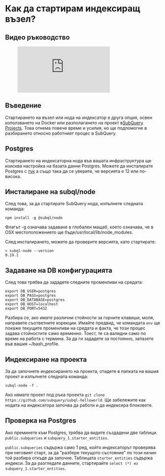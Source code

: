 # Как да стартирам индексиращ възел?

## Видео ръководство

<figure class="video_container">
  <iframe src="https://www.youtube.com/embed/QfNsR12ItnA" frameborder="0" allowfullscreen="true"></iframe>
</figure>

## Въведение

Стартирането на възел или нода на индексатор е друга опция, освен използването на Docker или разполагането на проект в[SubQuery Projects](https://project.subquery.network/). Това отнема повече време и усилия, но ще подпомогне в разбирането относно работният процес в SubQuery.

## Postgres

Стартирането на индексаторна нода във вашата инфраструктура ще изисква настройка на базата данни Postgres. Можете да инсталирате Postgres с [тук](https://www.postgresql.org/download/) а също така да се уверите, че версията е 12 или по-висока.

## Инсталиране на subql/node

След това, за да стартирате SubQuery нода, изпълнете следната команда:

```shell
npm install -g @subql/node
```

Флагът -g означава задаване в глобален мащаб, което означава, че в OSX местоположението ще бъде/usr/local/lib/node_modules.

След инсталирането, можете да проверите версията, като стартирате:

```shell
> subql-node --version
0.19.1
```

## Задаване на DB конфигурацията

След това трябва да зададете следните променливи на средата:

```shell
export DB_USER=postgres
export DB_PASS=postgres
export DB_DATABASE=postgres
export DB_HOST=localhost
export DB_PORT=5432
```

Разбира се, ако имате различни стойности за горните клавиши, моля, направете съответните корекции. Имайте предвид, че командата `env` ще покаже текущите променливи на средата и факта, че този процес задава стойностите само временно. Тоест, те са валидни само по време на работа с термина. За да ги зададете за постоянно, запазете във вашия ~/bash_profile.

## Индексиране на проекта

За да започнете индексирането на проекта, отидете в папката на вашия проект и изпълнете следната команда:

```shell
subql-node -f .
```

Ако нямате проект под ръка проекта `git clone https://github.com/subquery/subql-helloworld`. Ще забележите как нодата на индексатора започва да работи и да индексира блоковете.

## Проверка на Postgres

Ако преминете към Postgres, трябва да видите създадени две таблици. `public.subqueries` и `subquery_1.starter_entities`.

`public.subqueries` съдържа само 1 ред, който индексаторът проверява при неговият старт, за да "разбере текущото състояние" по този начин той разбира откъде да започне. Таблицата `starter_entities` съдържа индекси. За да разгледате данните, стартирайте `select (*) из subquery_1.starter_entities`.
